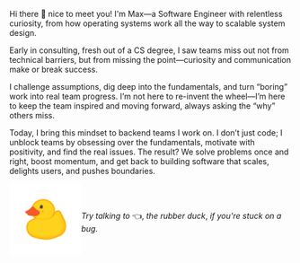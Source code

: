 Hi there 👋 nice to meet you! I'm Max—a Software Engineer with relentless curiosity, from how operating systems work all the way to scalable system design.

Early in consulting, fresh out of a CS degree, I saw teams miss out not from technical barriers, but from missing the point—curiosity and communication make or break success.

I challenge assumptions, dig deep into the fundamentals, and turn “boring” work into real team progress. I’m not here to re-invent the wheel—I’m here to keep the team inspired and moving forward, always asking the “why” others miss.

Today, I bring this mindset to backend teams I work on. I don’t just code; I unblock teams by obsessing over the fundamentals, motivate with positivity, and find the real issues. The result? We solve problems once and right, boost momentum, and get back to building software that scales, delights users, and pushes boundaries.

<img align="left" src="assets/rubber-duck.png" height="128px">

<br>
<br>

_Try talking to_ :point_left:, _the rubber duck_, _if you're stuck on a bug._

<!--
### Personal info

- 🔧 I use daily: .go, .py, .sh
- 💬 Ask me about my dog, my passion for cheese
- 📫 How to reach me: [on Twitter](https://twitter.com/node_env), [on LinkedIn](https://www.linkedin.com/in/niquet), [on a roll](https://www.youtube.com/watch?v=dQw4w9WgXcQ)

<!--
**niquet/niquet** is a ✨ _special_ ✨ repository because its `README.md` (this file) appears on your GitHub profile.

Here are some ideas to get you started:

- 🔭 I’m currently working on ...
- 🌱 I’m currently learning ...
- 👯 I’m looking to collaborate on ...
- 🤔 I’m looking for help with ...
- 💬 Ask me about ...
- 📫 How to reach me: ...
- 😄 Pronouns: ...
- ⚡ Fun fact: ...
-->
